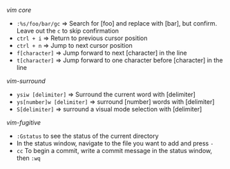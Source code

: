 *vim core*
- `:%s/foo/bar/gc` => Search for [foo] and replace with [bar], but confirm. Leave out the `c` to skip confirmation
- `ctrl + i` => Return to previous cursor position
- `ctrl + n` => Jump to next cursor position
- `f[character]` => Jump forward to next [character] in the line
- `t[character]` => Jump forward to one character before [character] in the line

*vim-surround*
- `ysiw [delimiter]` => Surround the current word with [delimiter]
- `ys[number]w [delimiter]` => surround [number] words with [delimiter]
- `S[delimiter]` => surround a visual mode selection with [delimiter]

*vim-fugitive*
- `:Gstatus` to see the status of the current directory
- In the status window, navigate to the file you want to add and press `-`
- `cc` To begin a commit, write a commit message in the status window, then `:wq`
